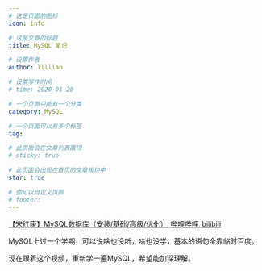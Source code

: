```yaml
---
# 这是页面的图标
icon: info

# 这是文章的标题
title: MySQL 笔记

# 设置作者
author: lllllan

# 设置写作时间
# time: 2020-01-20

# 一个页面只能有一个分类
category: MySQL

# 一个页面可以有多个标签
tag:

# 此页面会在文章列表置顶
# sticky: true

# 此页面会出现在首页的文章板块中
star: true

# 你可以自定义页脚
# footer: 
---
```


[【宋红康】MySQL数据库（安装/基础/高级/优化）_哔哩哔哩_bilibili](https://www.bilibili.com/video/BV1iq4y1u7vj)



MySQL上过一个学期，可以说啥也没听，啥也没学，基本的语句全靠临时百度。



现在跟着这个视频，重新学一遍MySQL，希望能加深理解。

